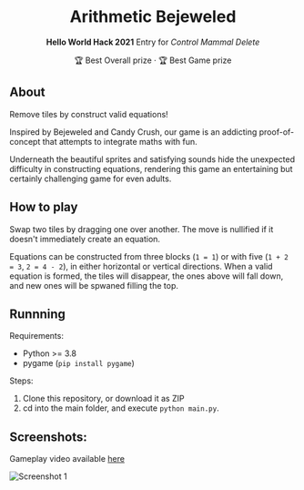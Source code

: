 <div align="center">

  # Arithmetic Bejeweled

  **Hello World Hack 2021** Entry for *Control Mammal Delete*
 
  🏆 Best Overall prize · 🏆 Best Game prize
</div>

## About

Remove tiles by construct valid equations!

Inspired by Bejeweled and Candy Crush, our game is an addicting proof-of-concept that attempts to integrate maths with fun.

Underneath the beautiful sprites and satisfying sounds hide the unexpected difficulty in constructing equations, rendering this game an entertaining but certainly challenging game for even adults.

## How to play

Swap two tiles by dragging one over another. The move is nullified if it doesn't immediately create an equation.

Equations can be constructed from three blocks (`1 = 1`) or with five (`1 + 2 = 3`, `2 = 4 - 2`), in either horizontal or vertical directions. When a valid equation is formed, the tiles will disappear, the ones above will fall down, and new ones will be spwaned filling the top.

## Runnning

Requirements:
- Python >= 3.8
- pygame (`pip install pygame`)

Steps:
1. Clone this repository, or download it as ZIP
2. cd into the main folder, and execute `python main.py`.

## Screenshots:

Gameplay video available [here](https://files.catbox.moe/1el0r4.mp4)

![Screenshot 1](https://i.imgur.com/t6hG5gO.png)
